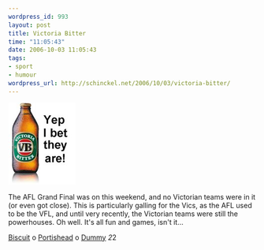 ```yaml
--- 
wordpress_id: 993
layout: post
title: Victoria Bitter
time: "11:05:43"
date: 2006-10-03 11:05:43
tags: 
- sport
- humour
wordpress_url: http://schinckel.net/2006/10/03/victoria-bitter/
---
```

![Victoria Bitter: Yep! I bet they are!][1]

The AFL Grand Final was on this weekend, and no Victorian teams were in it (or even got close). This is particularly galling for the Vics, as the AFL used to be the VFL, and until very recently, the Victorian teams were still the powerhouses. Oh well. It's all fun and games, isn't it...

[Biscuit][2] o [Portishead][3] o [Dummy][4] *2*2

   [1]: /images/VB.jpeg
   [2]: http://phobos.apple.com/WebObjects/MZSearch.woa/wa/advancedSearchResults?songTerm=Biscuit&artistTerm=Portishead
   [3]: http://phobos.apple.com/WebObjects/MZSearch.woa/wa/advancedSearchResults?artistTerm=Portishead
   [4]: http://phobos.apple.com/WebObjects/MZSearch.woa/wa/advancedSearchResults?albumTerm=Dummy&artistTerm=Portishead

